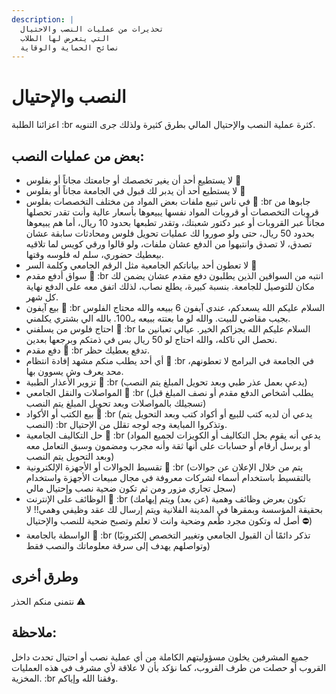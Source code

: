```yaml
---
description: |
  تحذيرات من عمليات النصب والاحتيال
  التي يتعرض لها الطلاب
  نصائح الحماية والوقاية
---
```


# النصب والإحتيال

اعزائنا الطلبة :br كثرة عملية النصب والإحتيال المالي بطرق كثيرة ولذلك جرى التنويه.

## بعض من عمليات النصب:

- لا يستطيع أحد أن يغير تخصصك أو جامعتك مجاناً أو بفلوس 📍
- لا يستطيع أحد أن يدبر لك قبول في الجامعة مجاناً أو بفلوس 📍
- في ناس تبيع ملفات بعض المواد من مختلف التخصصات بفلوس 📍 :br جابوها من قروبات التخصصات أو قروبات المواد نفسها يبيعوها بأسعار عالية وأنت تقدر تحصلها مجاناً عبر القروبات أو عبر دكتور شعبتك، وتقدر تطبعها بحدود 10 ريال، أما هم يبيعوها بحدود 50 ريال، حتى ولو صوروا لك عمليات تحويل فلوس ومحادثات سابقة عشان تصدق، لا تصدق وانتبهوا من الدفع عشان ملفات، ولو قالوا ورقي كويس لما تلاقيه بيعطيك حضوري، سلم له فلوسه وقتها.
- لا تعطون أحد بياناتكم الجامعية مثل الرقم الجامعي وكلمة السر 📍
- سواق أدفع مقدم 📍 :br انتبه من السواقين الذين يطلبون دفع مقدم عشان يضمن لك مكان للتوصيل للجامعة. بنسبة كبيرة، يطلع نصاب، لذلك اتفق معه على الدفع نهاية كل شهر.
- بيع آيفون 📍 :br السلام عليكم الله يسعدكم، عندي آيفون 6 ببيعه والله محتاج الفلوس بجيب مقاضي للبيت. والله لو ما بعتته ببيعه بـ100. بالله الي بشتري يكلمني.
- احتاج فلوس من يسلفني 📍 :br السلام عليكم الله يجزاكم الخير. عيالي تعبانين ما نحصل الي ناكله، والله احتاج لو 50 ريال بس في ذمتكم وبرجعها بعدين.
- دفع مقدم 📍 :br تدفع يعطيك حظر.
- أي أحد يطلب منكم مشهد إفادة انتظام 📍 :br في الجامعة في البرامج لا تعطونهم، محد يعرف وش يسوون بها.
- تزوير الأعذار الطبية 📍 :br (يدعي بعمل عذر طبي وبعد تحويل المبلغ يتم النصب)
- المواصلات والنقل الجامعي 📍 :br (يطلب أشخاص الدفع مقدم أو نصف المبلغ قبل تسجيلك بالمواصلات وبعد تحويل المبلغ يتم النصب)
- بيع الكتب أو الأكواد 📍 :br (يدعي أن لديه كتب للبيع أو أكواد كتب وبعد التحويل يتم النصب) :br وتذكروا المبايعة وجه لوجه تقلل من الإحتيال.
- حل التكاليف الجامعية 📍 :br (يدعي أنه يقوم بحل التكاليف أو الكويزات لجميع المواد أو يرسل أرقام أو حسابات على أنها ثقة وأنه مجرب ومضمون وسبق التعامل معه وبعد التحويل يتم النصب)
- تقسيط الجوالات أو الأجهزة الإلكترونية 📍 :br (يتم من خلال الإعلان عن جوالات بالتقسيط باستخدام أسماء لشركات معروفة في مجال مبيعات الأجهزة واستخدام سجل تجاري مزور ومن ثم تكون ضحية نصب وإحتيال مالي)
- الوظائف على الإنترنت 📍 :br (تكون بعرض وظائف وهمية (عن بعد) ويتم إيهامك بحقيقة المؤسسة وبمقرها في المدينة الفلانية ويتم إرسال لك عقد وظيفي وهمي!! لا أصل له وتكون مجرد طُعم وضحية وانت لا تعلم وتصبح ضحية للنصب والإحتيال ⛔️)
- الواسطة بالجامعة 📍 :br (تذكر دائمًا أن القبول الجامعي وتغيير التخصص إلكترونيًا وتواصلهم يهدف إلى سرقة معلوماتك والنصب فقط)

## وطرق أخرى

نتمنى منكم الحذر ⚠️

## ملاحظة:

جميع المشرفين يخلون مسؤوليتهم الكاملة من أي عملية نصب أو احتيال تحدث داخل القروب أو حصلت من طرف القروب، كما نؤكد بأن لا علاقة لأي مشرف في هذه العمليات المخزية. :br وفقنا الله وإياكم.
